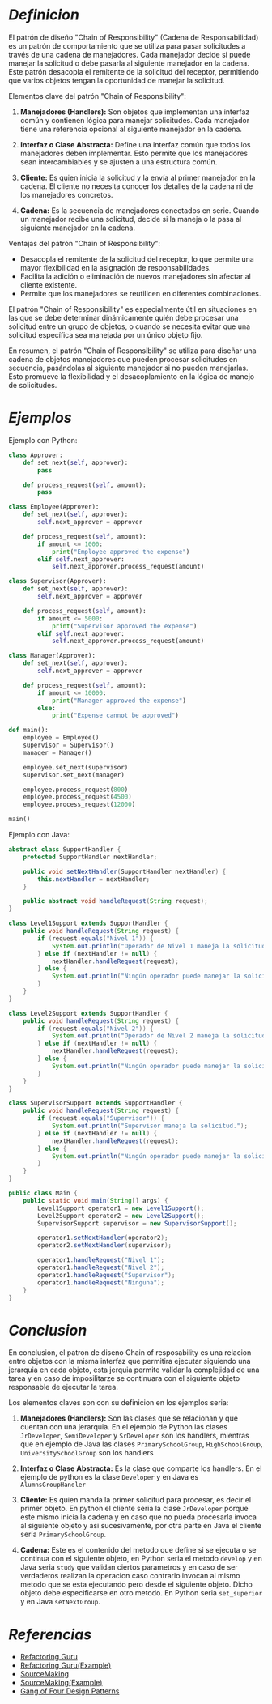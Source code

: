 # ***Definicion***

El patrón de diseño "Chain of Responsibility" (Cadena de Responsabilidad) es un patrón de comportamiento que se utiliza para pasar solicitudes a través de una cadena de manejadores. Cada manejador decide si puede manejar la solicitud o debe pasarla al siguiente manejador en la cadena. Este patrón desacopla el remitente de la solicitud del receptor, permitiendo que varios objetos tengan la oportunidad de manejar la solicitud.

Elementos clave del patrón "Chain of Responsibility":

1. **Manejadores (Handlers):** Son objetos que implementan una interfaz común y contienen lógica para manejar solicitudes. Cada manejador tiene una referencia opcional al siguiente manejador en la cadena.

2. **Interfaz o Clase Abstracta:** Define una interfaz común que todos los manejadores deben implementar. Esto permite que los manejadores sean intercambiables y se ajusten a una estructura común.

3. **Cliente:** Es quien inicia la solicitud y la envía al primer manejador en la cadena. El cliente no necesita conocer los detalles de la cadena ni de los manejadores concretos.

4. **Cadena:** Es la secuencia de manejadores conectados en serie. Cuando un manejador recibe una solicitud, decide si la maneja o la pasa al siguiente manejador en la cadena.

Ventajas del patrón "Chain of Responsibility":

- Desacopla el remitente de la solicitud del receptor, lo que permite una mayor flexibilidad en la asignación de responsabilidades.
- Facilita la adición o eliminación de nuevos manejadores sin afectar al cliente existente.
- Permite que los manejadores se reutilicen en diferentes combinaciones.

El patrón "Chain of Responsibility" es especialmente útil en situaciones en las que se debe determinar dinámicamente quién debe procesar una solicitud entre un grupo de objetos, o cuando se necesita evitar que una solicitud específica sea manejada por un único objeto fijo.

En resumen, el patrón "Chain of Responsibility" se utiliza para diseñar una cadena de objetos manejadores que pueden procesar solicitudes en secuencia, pasándolas al siguiente manejador si no pueden manejarlas. Esto promueve la flexibilidad y el desacoplamiento en la lógica de manejo de solicitudes.

# ***Ejemplos***

Ejemplo con Python:

```python
class Approver:
    def set_next(self, approver):
        pass

    def process_request(self, amount):
        pass

class Employee(Approver):
    def set_next(self, approver):
        self.next_approver = approver

    def process_request(self, amount):
        if amount <= 1000:
            print("Employee approved the expense")
        elif self.next_approver:
            self.next_approver.process_request(amount)

class Supervisor(Approver):
    def set_next(self, approver):
        self.next_approver = approver

    def process_request(self, amount):
        if amount <= 5000:
            print("Supervisor approved the expense")
        elif self.next_approver:
            self.next_approver.process_request(amount)

class Manager(Approver):
    def set_next(self, approver):
        self.next_approver = approver

    def process_request(self, amount):
        if amount <= 10000:
            print("Manager approved the expense")
        else:
            print("Expense cannot be approved")

def main():
    employee = Employee()
    supervisor = Supervisor()
    manager = Manager()

    employee.set_next(supervisor)
    supervisor.set_next(manager)

    employee.process_request(800)
    employee.process_request(4500)
    employee.process_request(12000)

main()
```

Ejemplo con Java:

```java
abstract class SupportHandler {
    protected SupportHandler nextHandler;

    public void setNextHandler(SupportHandler nextHandler) {
        this.nextHandler = nextHandler;
    }

    public abstract void handleRequest(String request);
}

class Level1Support extends SupportHandler {
    public void handleRequest(String request) {
        if (request.equals("Nivel 1")) {
            System.out.println("Operador de Nivel 1 maneja la solicitud.");
        } else if (nextHandler != null) {
            nextHandler.handleRequest(request);
        } else {
            System.out.println("Ningún operador puede manejar la solicitud.");
        }
    }
}

class Level2Support extends SupportHandler {
    public void handleRequest(String request) {
        if (request.equals("Nivel 2")) {
            System.out.println("Operador de Nivel 2 maneja la solicitud.");
        } else if (nextHandler != null) {
            nextHandler.handleRequest(request);
        } else {
            System.out.println("Ningún operador puede manejar la solicitud.");
        }
    }
}

class SupervisorSupport extends SupportHandler {
    public void handleRequest(String request) {
        if (request.equals("Supervisor")) {
            System.out.println("Supervisor maneja la solicitud.");
        } else if (nextHandler != null) {
            nextHandler.handleRequest(request);
        } else {
            System.out.println("Ningún operador puede manejar la solicitud.");
        }
    }
}

public class Main {
    public static void main(String[] args) {
        Level1Support operator1 = new Level1Support();
        Level2Support operator2 = new Level2Support();
        SupervisorSupport supervisor = new SupervisorSupport();

        operator1.setNextHandler(operator2);
        operator2.setNextHandler(supervisor);

        operator1.handleRequest("Nivel 1");
        operator1.handleRequest("Nivel 2");
        operator1.handleRequest("Supervisor");
        operator1.handleRequest("Ninguna");
    }
}
```

# ***Conclusion***
En conclusion, el patron de diseno Chain of resposability es una relacion
entre objetos con la misma interfaz que permitira ejecutar siguiendo una
jerarquia en cada objeto, esta jerquia permite validar la complejidad de una
tarea y en caso de imposilitarze se continuara con el siguiente objeto
responsable de ejecutar la tarea.


Los elementos claves son con su definicion en los ejemplos seria:

1. **Manejadores (Handlers):** Son las clases que se relacionan y que cuentan
con una jerarquia. En el ejemplo de Python las clases `JrDeveloper`,
`SemiDeveloper` y `SrDeveloper` son los handlers, mientras que en ejemplo de
Java las clases `PrimarySchoolGroup`, `HighSchoolGroup`,
`UniversitySchoolGroup` son los handlers


2. **Interfaz o Clase Abstracta:** Es la clase que comparte los handlers.
En el ejemplo de python es la clase `Developer` y en Java es `AlumnsGroupHandler`

3. **Cliente:** Es quien manda la primer solicitud para procesar, es decir
el primer objeto. En python el cliente seria la clase `JrDeveloper` porque
este mismo inicia la cadena y en caso que no pueda procesarla invoca al
siguiente objeto y asi sucesivamente, por otra parte en Java el cliente seria
`PrimarySchoolGroup`.

4. **Cadena:** Este es el contenido del metodo que define si se ejecuta o se
continua con el siguiente objeto, en Python seria el metodo `develop` y en
Java seria `study` que validan ciertos parametros y en caso de ser verdaderos
realizan la operacion caso contrario invocan al mismo metodo que se esta ejecutando pero desde el siguiente objeto. Dicho objeto debe especificarse
en otro metodo. En Python seria `set_superior` y en Java `setNextGroup`.


# ***Referencias***

- [Refactoring Guru](https://refactoring.guru/es/design-patterns/chain-of-responsibility)
- [Refactoring Guru(Example)](https://refactoring.guru/es/design-patterns/chain-of-responsibility/python/example)
- [SourceMaking](https://sourcemaking.com/design_patterns/chain_of_responsibility)
- [SourceMaking(Example)](https://sourcemaking.com/design_patterns/chain_of_responsibility/python/1)
- [Gang of Four Design Patterns](https://springframework.guru/gang-of-four-design-patterns/chain-of-responsibility-pattern/)
